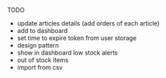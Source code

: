 TODO
- update articles details (add orders of each article)
- add to dashboard
- set time to expire token from user storage 
- design pattern
- show in dashboard low stock alerts
- out of stock items
- import from csv